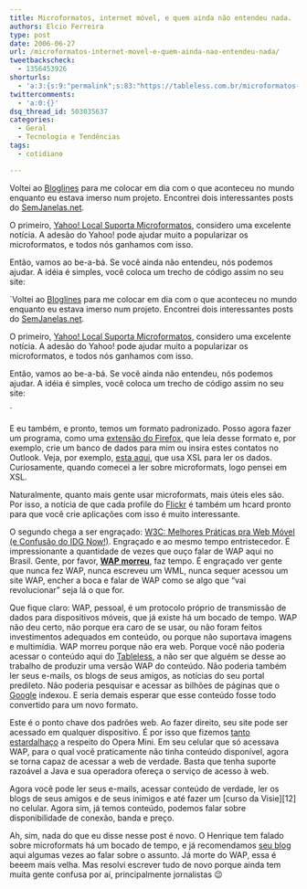 ```yaml
---
title: Microformatos, internet móvel, e quem ainda não entendeu nada.
authors: Elcio Ferreira
type: post
date: 2006-06-27
url: /microformatos-internet-movel-e-quem-ainda-nao-entendeu-nada/
tweetbackscheck:
  - 1356453926
shorturls:
  - 'a:3:{s:9:"permalink";s:83:"https://tableless.com.br/microformatos-internet-movel-e-quem-ainda-nao-entendeu-nada";s:7:"tinyurl";s:26:"https://tinyurl.com/3r3jdrh";s:4:"isgd";s:19:"https://is.gd/azp2JY";}'
twittercomments:
  - 'a:0:{}'
dsq_thread_id: 503035637
categories:
  - Geral
  - Tecnologia e Tendências
tags:
  - cotidiano

---
```

Voltei ao [Bloglines][1] para me colocar em dia com o que aconteceu no mundo enquanto eu estava imerso num projeto. Encontrei dois interessantes posts do [SemJanelas.net][2].

O primeiro, [Yahoo! Local Suporta Microformatos][3], considero uma excelente notícia. A adesão do Yahoo! pode ajudar muito a popularizar os microformatos, e todos nós ganhamos com isso.

Então, vamos ao be-a-bá. Se você ainda não entendeu, nós podemos ajudar. A idéia é simples, você coloca um trecho de código assim no seu site:

`Voltei ao [Bloglines][1] para me colocar em dia com o que aconteceu no mundo enquanto eu estava imerso num projeto. Encontrei dois interessantes posts do [SemJanelas.net][2].

O primeiro, [Yahoo! Local Suporta Microformatos][3], considero uma excelente notícia. A adesão do Yahoo! pode ajudar muito a popularizar os microformatos, e todos nós ganhamos com isso.

Então, vamos ao be-a-bá. Se você ainda não entendeu, nós podemos ajudar. A idéia é simples, você coloca um trecho de código assim no seu site:

` 

E eu também, e pronto, temos um formato padronizado. Posso agora fazer um programa, como uma [extensão do Firefox][4], que leia desse formato e, por exemplo, crie um banco de dados para mim ou insira estes contatos no Outlook. Veja, por exemplo, [esta aqui][5], que usa XSL para ler os dados. Curiosamente, quando comecei a ler sobre microformats, logo pensei em XSL.

Naturalmente, quanto mais gente usar microformats, mais úteis eles são. Por isso, a notícia de que cada profile do [Flickr][6] é também um hcard pronto para que você crie aplicações com isso é muito interessante.

O segundo chega a ser engraçado: [W3C: Melhores Práticas pra Web Móvel (e Confusão do IDG Now!)][7]. Engraçado e ao mesmo tempo entristecedor. É impressionante a quantidade de vezes que ouço falar de WAP aqui no Brasil. Gente, por favor, **[WAP morreu][8]**, faz tempo. É engraçado ver gente que nunca fez WAP, nunca escreveu um WML, nunca sequer acessou um site WAP, encher a boca e falar de WAP como se algo que &#8220;vai revolucionar&#8221; seja lá o que for.

Que fique claro: WAP, pessoal, é um protocolo próprio de transmissão de dados para dispositivos móveis, que já existe há um bocado de tempo. WAP não deu certo, não porque era caro de se usar, ou não foram feitos investimentos adequados em conteúdo, ou porque não suportava imagens e multimídia. WAP morreu porque não era web. Porque você não poderia acessar o conteúdo aqui do [Tableless][9], a não ser que alguém se desse ao trabalho de produzir uma versão WAP do conteúdo. Não poderia também ler seus e-mails, os blogs de seus amigos, as notícias do seu portal predileto. Não poderia pesquisar e acessar as bilhões de páginas que o [Google][10] indexou. E seria demais esperar que esse conteúdo fosse todo convertido para um novo formato.

Este é o ponto chave dos padrões web. Ao fazer direito, seu site pode ser acessado em qualquer dispositivo. É por isso que fizemos [tanto estardalhaço][11] a respeito do Opera Mini. Em seu celular que só acessava WAP, para o qual você praticamente não tinha conteúdo disponível, agora se torna capaz de acessar a web de verdade. Basta que tenha suporte razoável a Java e sua operadora ofereça o serviço de acesso à web.

Agora você pode ler seus e-mails, acessar conteúdo de verdade, ler os blogs de seus amigos e de seus inimigos e até fazer um [curso da Visie][12] no celular. Agora sim, já temos conteúdo, podemos falar sobre disponibilidade de conexão, banda e preço.

Ah, sim, nada do que eu disse nesse post é novo. O Henrique tem falado sobre microformats há um bocado de tempo, e já recomendamos [seu blog][13] aqui algumas vezes ao falar sobre o assunto. Já morte do WAP, essa é beeem mais velha. Mas resolvi escrever tudo de novo porque ainda tem muita gente confusa por aí, principalmente jornalistas 😉

 [1]: https://www.bloglines.com
 [2]: https://www.semjanelas.net/
 [3]: https://www.semjanelas.net/blog/2006/06/21/yahoo-local-suporta-microformatos/
 [4]: https://www.google.com/search?q=firefox%20microformats%20extension
 [5]: https://www.stripytshirt.co.uk/features/firefox/smartzilla
 [6]: https://flickr.com
 [7]: https://www.semjanelas.net/blog/2006/06/27/w3c-melhores-praticas-pra-web-movel-e-confusao-do-idg-now/
 [8]: https://pt.wikipedia.org/wiki/WAP#Fracasso.3F
 [9]: https://tableless.com.br
 [10]: https://www.google.com
 [11]: https://tableless.com.br/experimente-o-opera-mini
 [13]: https://www.revolucao.etc.br/